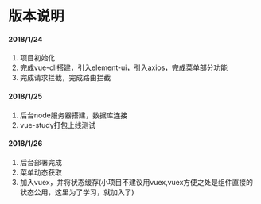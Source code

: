 # 版本说明
#### 2018/1/24



 1. 项目初始化
 2. 完成vue-cli搭建，引入element-ui，引入axios，完成菜单部分功能
 3. 完成请求拦截，完成路由拦截


#### 2018/1/25
1. 后台node服务器搭建，数据库连接
2. vue-study打包上线测试


#### 2018/1/26
1. 后台部署完成
2. 菜单动态获取
3. 加入vuex，并将状态缓存(小项目不建议用vuex,vuex方便之处是组件直接的状态公用，这里为了学习，就加入了)
